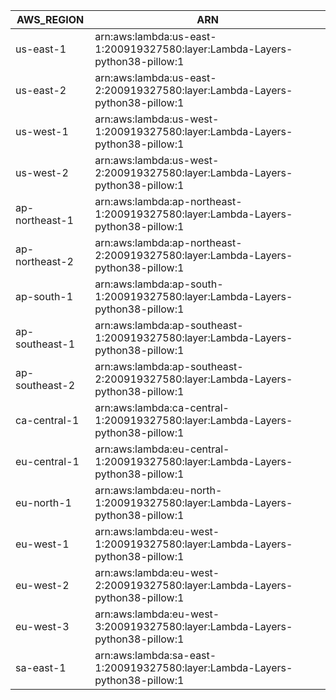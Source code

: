 AWS_REGION      |  ARN
----------------|----------------------------------------------------------------------------------
us-east-1       |  arn:aws:lambda:us-east-1:200919327580:layer:Lambda-Layers-python38-pillow:1
us-east-2       |  arn:aws:lambda:us-east-2:200919327580:layer:Lambda-Layers-python38-pillow:1
us-west-1       |  arn:aws:lambda:us-west-1:200919327580:layer:Lambda-Layers-python38-pillow:1
us-west-2       |  arn:aws:lambda:us-west-2:200919327580:layer:Lambda-Layers-python38-pillow:1
ap-northeast-1  |  arn:aws:lambda:ap-northeast-1:200919327580:layer:Lambda-Layers-python38-pillow:1
ap-northeast-2  |  arn:aws:lambda:ap-northeast-2:200919327580:layer:Lambda-Layers-python38-pillow:1
ap-south-1      |  arn:aws:lambda:ap-south-1:200919327580:layer:Lambda-Layers-python38-pillow:1
ap-southeast-1  |  arn:aws:lambda:ap-southeast-1:200919327580:layer:Lambda-Layers-python38-pillow:1
ap-southeast-2  |  arn:aws:lambda:ap-southeast-2:200919327580:layer:Lambda-Layers-python38-pillow:1
ca-central-1    |  arn:aws:lambda:ca-central-1:200919327580:layer:Lambda-Layers-python38-pillow:1
eu-central-1    |  arn:aws:lambda:eu-central-1:200919327580:layer:Lambda-Layers-python38-pillow:1
eu-north-1      |  arn:aws:lambda:eu-north-1:200919327580:layer:Lambda-Layers-python38-pillow:1
eu-west-1       |  arn:aws:lambda:eu-west-1:200919327580:layer:Lambda-Layers-python38-pillow:1
eu-west-2       |  arn:aws:lambda:eu-west-2:200919327580:layer:Lambda-Layers-python38-pillow:1
eu-west-3       |  arn:aws:lambda:eu-west-3:200919327580:layer:Lambda-Layers-python38-pillow:1
sa-east-1       |  arn:aws:lambda:sa-east-1:200919327580:layer:Lambda-Layers-python38-pillow:1
